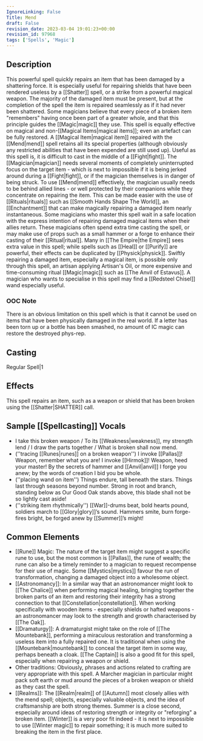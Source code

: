 ```yaml
---
IgnoreLinking: False
Title: Mend
draft: False
revision_date: 2023-03-04 19:01:23+00:00
revision_id: 97968
tags: ['Spells', 'Magic']
---
```


## Description
This powerful spell quickly repairs an item that has been damaged by a shattering force. It is especially useful for repairing shields that have been rendered useless by a [[Shatter]] spell, or a strike from a powerful magical weapon. The majority of the damaged item must be present, but at the completion of the spell the item is repaired seamlessly as if it had never been shattered. Some magicians believe that every piece of a broken item "remembers" having once been part of a greater whole, and that this principle guides the [[Magic|magic]] they use.
This spell is equally effective on magical and non-[[Magical Items|magical items]]; even an artefact can be fully restored. A [[Magical Item|magical item]] repaired with the [[Mend|mend]] spell retains all its special properties (although obviously any restricted abilities that have been expended are still used up).
Useful as this spell is, it is difficult to cast in the middle of a [[Fight|fight]]. The [[Magician|magician]] needs several moments of completely uninterrupted focus on the target item - which is next to impossible if it is being jerked around during a [[Fight|fight]], or if the magician themselves is in danger of being struck. To use [[Mend|mend]] effectively, the magician usually needs to be behind allied lines - or well protected by their companions while they concentrate on repairing the item. This can be made easier with the use of [[Rituals|rituals]] such as [[Smooth Hands Shape The World]], an [[Enchantment]] that can make magically repairing a damaged item nearly instantaneous.
Some magicians who master this spell wait in a safe location with the express intention of repairing damaged magical items when their allies return. These magicians often spend extra time casting the spell, or may make use of props such as a small hammer or a forge to enhance their casting of their [[Ritual|ritual]].
Many in [[The Empire|the Empire]] sees extra value in this spell; while spells such as [[Heal]] or [[Purify]] are powerful, their effects can be duplicated by [[Physick|physick]]. Swiftly repairing a damaged item, especially a magical item, is possible only through this spell, an artisan applying Artisan's Oil, or more expensive and time-consuming ritual [[Magic|magic]] such as [[The Anvil of Estavus]]. A magician who wants to specialise in this spell may find a [[Redsteel Chisel]] wand especially useful.
### OOC Note
There is an obvious limitation on this spell which is that it cannot be used on items that have been physically damaged in the real world. If a letter has been torn up or a bottle has been smashed, no amount of IC magic can restore the destroyed phys-rep.
## Casting
Regular Spell|1
## Effects
This spell repairs an item, such as a weapon or shield that has been broken using the [[Shatter|SHATTER]] call.
## Sample [[Spellcasting]] Vocals
* I take this broken weapon / To its [[Weakness|weakness]], my strength lend / I draw the parts together / What is broken shall now mend.
* (''tracing [[Runes|runes]] on a broken weapon'') I invoke [[Pallas]]! Weapon, remember what you are! I invoke [[Hirmok]]! Weapon, heed your master! By the secrets of hammer and [[Anvil|anvil]] I forge you anew; by the words of creation I bid you be whole. 
* (''placing wand on item'') Things endure, tall beneath the stars. Things last through seasons beyond number. Strong in root and branch, standing below as Our Good Oak stands above, this blade shall not be so lightly cast aside! 
* (''striking item rhythmically'') [[War]]-drums beat, bold hearts pound, soldiers march to [[Glory|glory]]’s sound. Hammers smite, burn forge-fires bright, be forged anew by [[Summer]]’s might! 
## Common Elements
* [[Rune]] Magic: The nature of the target item might suggest a specific rune to use, but the most common is [[Pallas]], the rune of wealth; the rune can also be a timely reminder to a magician to request recompense for their use of magic. Some [[Mystics|mystics]] favour the run of transformation, changing a damaged object into a wholesome object.
* [[Astronomancy]]: In a similar way that an astronomancer might look to [[The Chalice]] when performing magical healing, bringing together the broken parts of an item and restoring their integrity has a strong connection to that [[Constellation|constellation]]. When working specifically with wooden items - especially shields or hafted weapons - an astronomancer may look to the strength and growth characterised by [[The Oak]].
* [[Dramaturgy]]: A dramaturgist might take on the role of [[The Mountebank]], performing a miraculous restoration and transforming a useless item into a fully repaired one. It is traditional when using the [[Mountebank|mountebank]] to conceal the target item in some way, perhaps beneath a cloak. [[The Captain]] is also a good fit for this spell, especially when repairing a weapon or shield.
* Other traditions: Obviously, phrases and actions related to crafting are very appropriate with this spell. A Marcher magician in particular might pack soft earth or mud around the pieces of a broken weapon or shield as they cast the spell. 
* [[Realms]]: The [[Realm|realm]] of [[Autumn]] most closely allies with the mend spell; objects, especially valuable objects, and the idea of craftsmanship are both strong themes. Summer is a close second, especially around ideas of restoring strength or integrity or "reforging" a broken item. [[Winter]] is a very poor fit indeed - it is next to impossible to use [[Winter magic]] to repair something; it is much more suited to breaking the item in the first place.